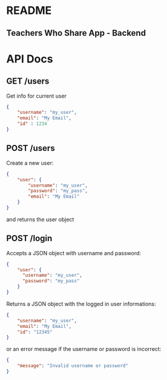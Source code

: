 # README
## Teachers Who Share App - Backend
# API Docs
## GET /users

Get info for current user

```json
{
    "username": "my_user",
    "email": "My Email",
    "id" : 1234
}
```

## POST /users

Create a new user:

```json
{
    "user": {
        "username": "my_user",
        "password": "my_pass",
        "email": "My Email"
    }
}
```
and returns the user object

## POST /login

Accepts a JSON object with username and password:

```json
{
    "user": {
      "username": "my_user",
      "password": "my_pass"
    }
}
```
Returns a JSON object with the logged in user informations:

```json
{
    "username": "my_user",
    "email": "My Email",
    "id": "12345"
}
```
or an error message if the username or password is incorrect:

```json
{
    "message": "Invalid username or password"
}
```